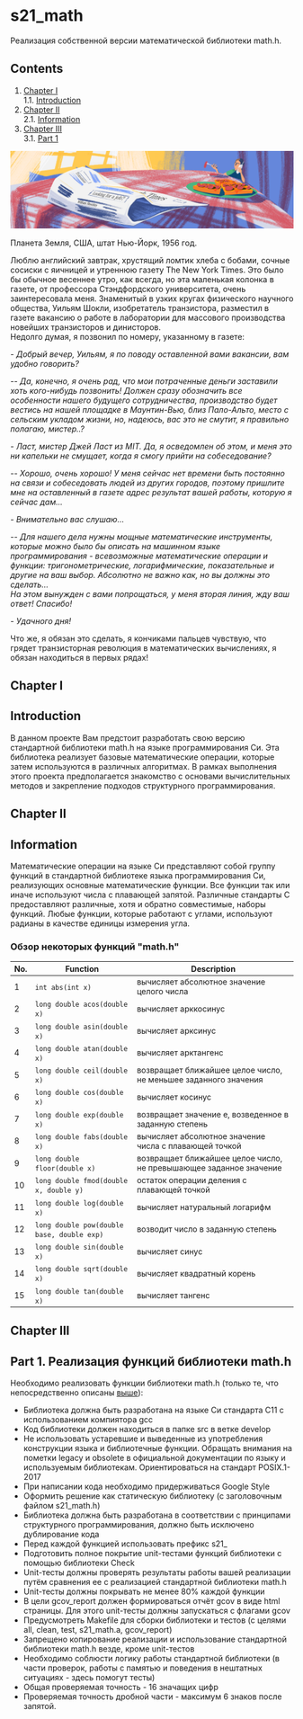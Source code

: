 # s21_math

Реализация собственной версии математической библиотеки math.h.

## Contents

1. [Chapter I](#chapter-i) \
   1.1. [Introduction](#introduction)
2. [Chapter II](#chapter-ii) \
   2.1. [Information](#information)
3. [Chapter III](#chapter-iii) \
   3.1. [Part 1](#part-1-реализация-функций-библиотеки-mathh)

![s21_math](misc/rus/s21_math.png)

Планета Земля, США, штат Нью-Йорк, 1956 год.

Люблю английский завтрак, хрустящий ломтик хлеба с бобами, сочные сосиски с яичницей и утреннюю газету The New York Times. Это было бы обычное весеннее утро, как всегда, но эта маленькая колонка в газете, от профессора Стэндфордского университета, очень заинтересовала меня. Знаменитый в узких кругах физического научного общества, Уильям Шокли, изобретатель транзистора, разместил в газете вакансию о работе в лаборатории для массового производства новейших транзисторов и динисторов. \
Недолго думая, я позвонил по номеру, указанному в газете:

_- Добрый вечер, Уильям, я по поводу оставленной вами вакансии, вам удобно говорить?_

_-- Да, конечно, я очень рад, что мои потраченные деньги заставили хоть кого-нибудь позвонить! Должен сразу обозначить все особенности нашего будущего сотрудничества, производство будет вестись на нашей площадке в Маунтин-Вью, близ Пало-Альто, место с сельским укладом жизни, но, надеюсь, вас это не смутит, я правильно полагаю, мистер..?_

_- Ласт, мистер Джей Ласт из MIT. Да, я осведомлен об этом, и меня это ни капельки не смущает, когда я смогу прийти на собеседование?_

_-- Хорошо, очень хорошо! У меня сейчас нет времени быть постоянно на связи и собеседовать людей из других городов, поэтому пришлите мне на оставленный в газете адрес результат вашей работы, которую я сейчас дам..._

_- Внимательно вас слушаю..._

_-- Для нашего дела нужны мощные математические инструменты, которые можно было бы описать на машинном языке программирования - всевозможные математические операции и функции: тригонометрические, логарифмические, показательные и другие на ваш выбор. Абсолютно не важно как, но вы должны это сделать..._ \
_На этом вынужден с вами попрощаться, у меня вторая линия, жду ваш ответ! Спасибо!_

_- Удачного дня!_

Что же, я обязан это сделать, я кончиками пальцев чувствую, что грядет транзисторная революция в математических вычислениях, я обязан находиться в первых рядах!

## Chapter I

## Introduction

В данном проекте Вам предстоит разработать свою версию стандартной библиотеки math.h на языке программирования Си. Эта библиотека реализует базовые математические операции, которые затем используются в различных алгоритмах. В рамках выполнения этого проекта предполагается знакомство с основами вычислительных методов и закрепление подходов структурного программирования.

## Chapter II

## Information

Математические операции на языке Си представляют собой группу функций в стандартной библиотеке языка программирования Си, реализующих основные математические функции. Все функции так или иначе используют числа с плавающей запятой. Различные стандарты C предоставляют различные, хотя и обратно совместимые, наборы функций. Любые функции, которые работают с углами, используют радианы в качестве единицы измерения угла.

### Обзор некоторых функций "math.h"

| No. | Function                                   | Description                                                        |
| --- | ------------------------------------------ | ------------------------------------------------------------------ |
| 1   | `int abs(int x)`                           | вычисляет абсолютное значение целого числа                         |
| 2   | `long double acos(double x)`               | вычисляет арккосинус                                               |
| 3   | `long double asin(double x)`               | вычисляет арксинус                                                 |
| 4   | `long double atan(double x)`               | вычисляет арктангенс                                               |
| 5   | `long double ceil(double x)`               | возвращает ближайшее целое число, не меньшее заданного значения    |
| 6   | `long double cos(double x)`                | вычисляет косинус                                                  |
| 7   | `long double exp(double x)`                | возвращает значение e, возведенное в заданную степень              |
| 8   | `long double fabs(double x)`               | вычисляет абсолютное значение числа с плавающей точкой             |
| 9   | `long double floor(double x)`              | возвращает ближайшее целое число, не превышающее заданное значение |
| 10  | `long double fmod(double x, double y)`     | остаток операции деления с плавающей точкой                        |
| 11  | `long double log(double x)`                | вычисляет натуральный логарифм                                     |
| 12  | `long double pow(double base, double exp)` | возводит число в заданную степень                                  |
| 13  | `long double sin(double x)`                | вычисляет синус                                                    |
| 14  | `long double sqrt(double x)`               | вычисляет квадратный корень                                        |
| 15  | `long double tan(double x)`                | вычисляет тангенс                                                  |

## Chapter III

## Part 1. Реализация функций библиотеки math.h

Необходимо реализовать функции библиотеки math.h (только те, что непосредственно описаны [выше](#обзор-некоторых-функций-mathh)):

- Библиотека должна быть разработана на языке Си стандарта C11 с использованием компиятора gcc
- Код библиотеки должен находиться в папке src в ветке develop
- Не использовать устаревшие и выведенные из употребления конструкции языка и библиотечные функции. Обращать внимания на пометки legacy и obsolete в официальной документации по языку и используемым библиотекам. Ориентироваться на стандарт POSIX.1-2017
- При написании кода необходимо придерживаться Google Style
- Оформить решение как статическую библиотеку (с заголовочным файлом s21_math.h)
- Библиотека должна быть разработана в соответствии с принципами структурного программирования, должно быть исключено дублирование кода
- Перед каждой функцией использовать префикс s21\_
- Подготовить полное покрытие unit-тестами функций библиотеки c помощью библиотеки Check
- Unit-тесты должны проверять результаты работы вашей реализации путём сравнения ее с реализацией стандартной библиотеки math.h
- Unit-тесты должны покрывать не менее 80% каждой функции
- В цели gcov_report должен формироваться отчёт gcov в виде html страницы. Для этого unit-тесты должны запускаться с флагами gcov
- Предусмотреть Makefile для сборки библиотеки и тестов (с целями all, clean, test, s21_math.a, gcov_report)
- Запрещено копирование реализации и использование стандартной библиотеки math.h везде, кроме unit-тестов
- Необходимо соблюсти логику работы стандартной библиотеки (в части проверок, работы с памятью и поведения в нештатных ситуациях - здесь помогут тесты)
- Общая проверяемая точность - 16 значащих цифр
- Проверяемая точность дробной части - максимум 6 знаков после запятой.
